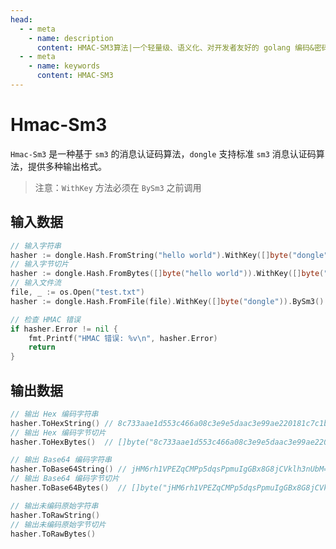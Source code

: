 ```yaml
---
head:
  - - meta
    - name: description
      content: HMAC-SM3算法|一个轻量级、语义化、对开发者友好的 golang 编码&密码库
  - - meta
    - name: keywords
      content: HMAC-SM3
---
```


# Hmac-Sm3

`Hmac-Sm3` 是一种基于 `sm3` 的消息认证码算法，`dongle` 支持标准 `sm3` 消息认证码算法，提供多种输出格式。

> 注意：`WithKey` 方法必须在 `BySm3` 之前调用

## 输入数据

```go
// 输入字符串
hasher := dongle.Hash.FromString("hello world").WithKey([]byte("dongle")).BySm3()
// 输入字节切片
hasher := dongle.Hash.FromBytes([]byte("hello world")).WithKey([]byte("dongle")).BySm3()
// 输入文件流
file, _ := os.Open("test.txt")
hasher := dongle.Hash.FromFile(file).WithKey([]byte("dongle")).BySm3()

// 检查 HMAC 错误
if hasher.Error != nil {
	fmt.Printf("HMAC 错误: %v\n", hasher.Error)
	return
}
```

## 输出数据

```go
// 输出 Hex 编码字符串
hasher.ToHexString() // 8c733aae1d553c466a08c3e9e5daac3e99ae220181c7c1bc8c2564961de751b3
// 输出 Hex 编码字节切片
hasher.ToHexBytes()  // []byte("8c733aae1d553c466a08c3e9e5daac3e99ae220181c7c1bc8c2564961de751b3")

// 输出 Base64 编码字符串
hasher.ToBase64String() // jHM6rh1VPEZqCMPp5dqsPpmuIgGBx8G8jCVklh3nUbM=
// 输出 Base64 编码字节切片
hasher.ToBase64Bytes()  // []byte("jHM6rh1VPEZqCMPp5dqsPpmuIgGBx8G8jCVklh3nUbM=")

// 输出未编码原始字符串
hasher.ToRawString()
// 输出未编码原始字节切片
hasher.ToRawBytes()
```
